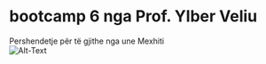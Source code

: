 # bootcamp 6 nga Prof. Ylber Veliu
Pershendetje për të gjithe nga une Mexhiti
<br> <img src="/Pfad/zum/Bild.jpg" alt="Alt-Text" title="optionaler Titel" />
